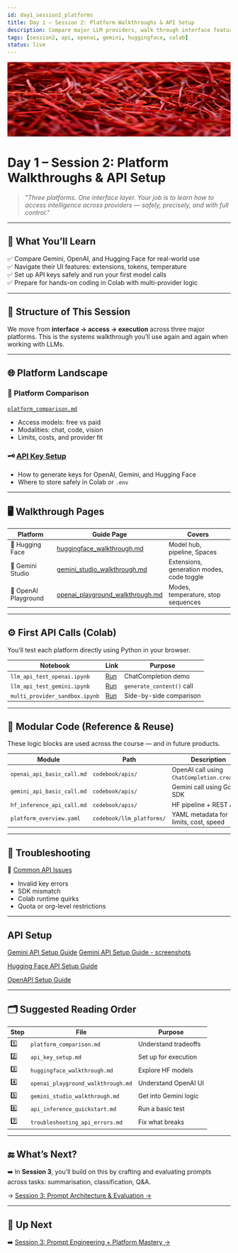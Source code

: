 ```yaml
---
id: day1_session2_platforms
title: Day 1 – Session 2: Platform Walkthroughs & API Setup
description: Compare major LLM providers, walk through interface features, and launch your first model calls with real APIs
tags: [session2, api, openai, gemini, huggingface, colab]
status: live
---
```

![fig_day1_header](../shared_assets/visuals/images/fig_day1_session2_header.png)


# Day 1 – Session 2: Platform Walkthroughs & API Setup

> _"Three platforms. One interface layer. Your job is to learn how to access intelligence across providers — safely, precisely, and with full control."_  

---

## 🎯 What You’ll Learn

✅ Compare Gemini, OpenAI, and Hugging Face for real-world use  
✅ Navigate their UI features: extensions, tokens, temperature  
✅ Set up API keys safely and run your first model calls  
✅ Prepare for hands-on coding in Colab with multi-provider logic  

---

## 🧭 Structure of This Session

We move from **interface → access → execution** across three major platforms. This is the systems walkthrough you’ll use again and again when working with LLMs.

---

## 🌐 Platform Landscape

### 🧩 Platform Comparison
[`platform_comparison.md`](../docs/day1/platform_comparison.md)

- Access models: free vs paid
- Modalities: chat, code, vision
- Limits, costs, and provider fit

### 🗝️ [API Key Setup](day1/api_key_setup.md)
- How to generate keys for OpenAI, Gemini, and Hugging Face
- Where to store safely in Colab or `.env`

---

## 🖥 Walkthrough Pages

| Platform | Guide Page | Covers |
|----------|------------|--------|
| 🤗 Hugging Face | [huggingface_walkthrough.md](day1/huggingface_walkthrough.md) | Model hub, pipeline, Spaces |
| 🧠 Gemini Studio | [gemini_studio_walkthrough.md](day1/gemini_studio_walkthrough.md) | Extensions, generation modes, code toggle |
| 🔐 OpenAI Playground | [openai_playground_walkthrough.md](day1/openai_playground_walkthrough.md) | Modes, temperature, stop sequences |

---

## ⚙️ First API Calls (Colab)

You’ll test each platform directly using Python in your browser.

| Notebook | Link | Purpose |
|----------|------|---------|
| `llm_api_test_openai.ipynb` | [Run](https://colab.research.google.com/github/MariaAise/test/blob/main/llm_api_test_openai.ipynb) | ChatCompletion demo |
| `llm_api_test_gemini.ipynb` | [Run](https://colab.research.google.com/github/MariaAise/test/blob/main/llm_api_test_gemini.ipynb) | `generate_content()` call |
| `multi_provider_sandbox.ipynb` | [Run](https://colab.research.google.com/github/MariaAise/test/blob/main/multi_provider_sandbox.ipynb) | Side-by-side comparison |



---

## 🔁 Modular Code (Reference & Reuse)

These logic blocks are used across the course — and in future products.

| Module | Path | Description |
|--------|------|-------------|
| `openai_api_basic_call.md` | `codebook/apis/` | OpenAI call using `ChatCompletion.create()` |
| `gemini_api_basic_call.md` | `codebook/apis/` | Gemini call using Google SDK |
| `hf_inference_api_call.md` | `codebook/apis/` | HF pipeline + REST API |
| `platform_overview.yaml` | `codebook/llm_platforms/` | YAML metadata for limits, cost, speed |

---

## 🚧 Troubleshooting

📄 [Common API Issues](../../codebook/day1_platforms/troubleshooting_api_errors.md)  
- Invalid key errors  
- SDK mismatch  
- Colab runtime quirks  
- Quota or org-level restrictions

---

## API Setup

[Gemini API Setup Guide](Gemini_API_Setup_Guide.md)
[Gemini API Setup Guide - screenshots](using_gemini_api_colab.md)

[Hugging Face API Setup Guide](huggingface_api_setup_colab.md)


[OpenAPI Setup Guide](openai_api_setup_colab.md)

---

## 🗂 Suggested Reading Order

| Step | File | Purpose |
|------|------|---------|
| 1️⃣ | `platform_comparison.md` | Understand tradeoffs |
| 2️⃣ | `api_key_setup.md` | Set up for execution |
| 3️⃣ | `huggingface_walkthrough.md` | Explore HF models |
| 4️⃣ | `openai_playground_walkthrough.md` | Understand OpenAI UI |
| 5️⃣ | `gemini_studio_walkthrough.md` | Get into Gemini logic |
| 6️⃣ | `api_inference_quickstart.md` | Run a basic test |
| 7️⃣ | `troubleshooting_api_errors.md` | Fix what breaks |

---

## 🔚 What’s Next?

➡️ In **Session 3**, you’ll build on this by crafting and evaluating prompts across tasks: summarisation, classification, Q&A.

→ [Session 3: Prompt Architecture & Evaluation →](../day1_session3_prompt_architecture.md)

---

## 🔭 Up Next

➡️ [Session 3: Prompt Engineering + Platform Mastery →](day1s3_schedule.md)